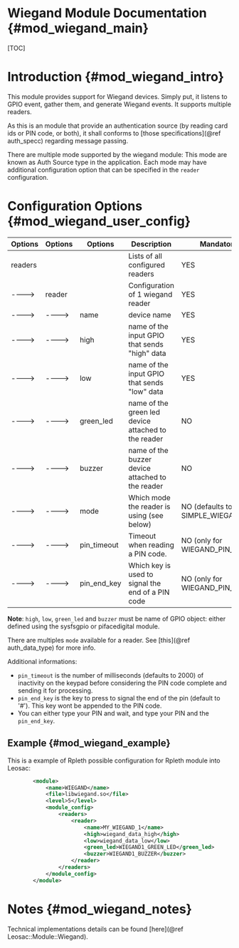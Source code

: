 Wiegand Module Documentation {#mod_wiegand_main}
================================================

[TOC]

Introduction {#mod_wiegand_intro}
=================================

This module provides support for Wiegand devices. Simply put, it listens to GPIO event,
gather them, and generate Wiegand events. It supports multiple readers.

As this is an module that provide an authentication source (by reading card ids or PIN code, or both), it shall
conforms to [those specifications](@ref auth_specc) regarding message passing.

There are multiple mode supported by the wiegand module: This mode are known as Auth Source type 
in the application. Each mode may have additional configuration option that can be specified 
in the `reader` configuration.

Configuration Options {#mod_wiegand_user_config}
================================================

Options    | Options  | Options     | Description                                            | Mandatory
-----------|----------|-------------|--------------------------------------------------------|-----------
readers    |          |             | Lists of all configured readers                        | YES
---->      | reader   |             | Configuration of 1 wiegand reader                      | YES
---->      | ---->    | name        | device name                                            | YES
---->      | ---->    | high        | name of the input GPIO that sends "high" data          | YES
---->      | ---->    | low         | name of the input GPIO that sends "low" data           | YES
---->      | ---->    | green_led   | name of the green led device attached to the reader    | NO
---->      | ---->    | buzzer      | name of the buzzer device attached to the reader       | NO
---->      | ---->    | mode        | Which mode the reader is using (see below)             | NO (defaults to SIMPLE_WIEGAND)
---->      | ---->    | pin_timeout | Timeout when reading a PIN code.                       | NO (only for WIEGAND_PIN_4BITS)
---->      | ---->    | pin_end_key | Which key is used to signal the end of a PIN code      | NO (only for WIEGAND_PIN_4BITS)

**Note**: `high`, `low`, `green_led` and `buzzer` must be name of GPIO object: either defined using
the sysfsgpio or pifacedigital module.

There are multiples `mode` available for a reader. See [this](@ref auth_data_type) for more info.

Additional informations:
+ `pin_timeout` is the number of milliseconds (defaults to 2000) of inactivity on the keypad before
considering the PIN code complete and sending it for processing.
+ `pin_end_key` is the key to press to signal the end of the pin (default to '#'). This key wont be appended to the PIN code.
+ You can either type your PIN and wait, and type your PIN and the `pin_end_key`.


Example {#mod_wiegand_example}
------------------------------

This is a example of Rpleth possible configuration for Rpleth module into Leosac:

~~~~~~~~~~~~~~~~~~~~~~~~~~~~~~~~~~~~~~~~~~~~~~~~~~~.xml
        <module>
            <name>WIEGAND</name>
            <file>libwiegand.so</file>
            <level>5</level>
            <module_config>
                <readers>
                    <reader>
                        <name>MY_WIEGAND_1</name>
                        <high>wiegand_data_high</high>
                        <low>wiegand_data_low</low>
                        <green_led>WIEGAND1_GREEN_LED</green_led>
                        <buzzer>WIEGAND1_BUZZER</buzzer>
                    </reader>
                </readers>
            </module_config>
        </module>
~~~~~~~~~~~~~~~~~~~~~~~~~~~~~~~~~~~~~~~~~~~~~~~~~~~
            
Notes {#mod_wiegand_notes}
==========================

Technical implementations details can be found [here](@ref Leosac::Module::Wiegand).
